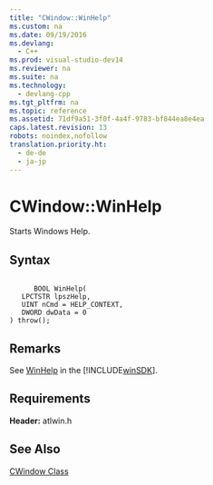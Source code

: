```yaml
---
title: "CWindow::WinHelp"
ms.custom: na
ms.date: 09/19/2016
ms.devlang: 
  - C++
ms.prod: visual-studio-dev14
ms.reviewer: na
ms.suite: na
ms.technology: 
  - devlang-cpp
ms.tgt_pltfrm: na
ms.topic: reference
ms.assetid: 71df9a51-3f0f-4a4f-9783-bf844ea8e4ea
caps.latest.revision: 13
robots: noindex,nofollow
translation.priority.ht: 
  - de-de
  - ja-jp
---
```

# CWindow::WinHelp
Starts Windows Help.  
  
## Syntax  
  
```  
  
      BOOL WinHelp(  
   LPCTSTR lpszHelp,  
   UINT nCmd = HELP_CONTEXT,  
   DWORD dwData = 0   
) throw();  
```  
  
## Remarks  
 See [WinHelp](http://msdn.microsoft.com/library/windows/desktop/bb762267) in the [!INCLUDE[winSDK](../vs140/includes/winSDK_md.md)].  
  
## Requirements  
 **Header:** atlwin.h  
  
## See Also  
 [CWindow Class](../vs140/CWindow-Class.md)